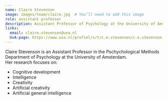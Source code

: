 ```yaml
---
name: Claire Stevenson
image: images/team/claire.jpg  # You’ll need to add this image
role: assistant professor
description: Assistant Professor of Psychology at the University of Amsterdam
links:
  email: claire.stevenson@uva.nl
  UvA-page: https://www.uva.nl/profiel/s/t/c.e.stevenson/c.e.stevenson.html
---
```


Claire Stevenson is an Assistant Professor in the Pschychological Methods Department of Psychology at the University of Amsterdam.  
Her research focuses on:

- Cognitive development  
- Intelligence  
- Creativity  
- Artificial creativity  
- Artificial general intelligence  


